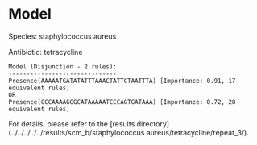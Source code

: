 
# Model

Species: staphylococcus aureus

Antibiotic: tetracycline

```
Model (Disjunction - 2 rules):
------------------------------
Presence(AAAAATGATATATTTAAACTATTCTAATTTA) [Importance: 0.91, 17 equivalent rules]
OR
Presence(CCCAAAAGGGCATAAAAATCCCAGTGATAAA) [Importance: 0.72, 28 equivalent rules]

```

For details, please refer to the [results directory](../../../../../results/scm_b/staphylococcus aureus/tetracycline/repeat_3/).

